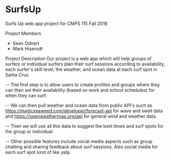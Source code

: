 # SurfsUp
Surfs Up web app project for CMPS 115 Fall 2018

Project Members
- Sean Odnert
- Mark Hiserodt

Project Description
Our project is a web app which will help groups of surfers or individual surfers plan their surf sessions according to availability, each surfer's skill level, the weather, and ocean data at each surf spot in Santa Cruz.

-- The first step is to allow users to create profiles and groups where they can then set their availability (based on work and school schedules) for when they can surf.

-- We can then pull weather and ocean data from public API's such as https://magicseaweed.com/developer/forecast-api for wave and swell data and https://openweathermap.org/api for general wind and weather data.

-- Then we will use all this data to suggest the best times and surf spots for the group or individual.

-- Other possible features include social media aspects such as group chatting and sharing feedback about surf sessions. Also social media for each surf spot kind of like yelp.
